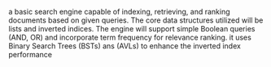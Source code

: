 a basic search engine capable of indexing, retrieving, and ranking
documents based on given queries. The core data structures utilized will be lists and inverted
indices. The engine will support simple Boolean queries (AND, OR) and incorporate term
frequency for relevance ranking. it uses Binary Search Trees (BSTs) ans (AVLs) to enhance the
inverted index performance
